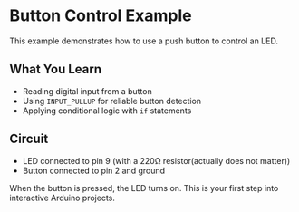 # Button Control Example

This example demonstrates how to use a push button to control an LED.

## What You Learn
- Reading digital input from a button
- Using `INPUT_PULLUP` for reliable button detection
- Applying conditional logic with `if` statements

## Circuit
- LED connected to pin 9 (with a 220Ω resistor(actually does not matter))
- Button connected to pin 2 and ground

When the button is pressed, the LED turns on. This is your first step into interactive Arduino projects.
